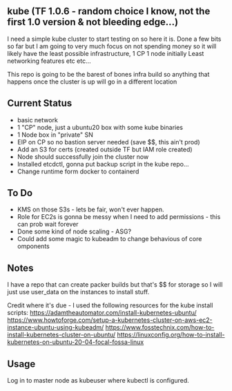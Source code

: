 ## kube (TF 1.0.6 - random choice I know, not the first 1.0 version & not bleeding edge...)

I need a simple kube cluster to start testing on so here it is. 
Done a few bits so far but I am going to very much focus on not spending money so 
it will likely have the least possible infrastructure, 1 CP 1 node initially
Least networking features etc etc...

This repo is going to be the barest of bones infra build so anything that 
happens once the cluster is up will go in a different location


## Current Status

* basic network
* 1 "CP" node, just a ubuntu20 box with some kube binaries
* 1 Node box in "private" SN
* EIP on CP so no bastion server needed (save $$, this ain't prod)
* Add an S3 for certs (created outside TF but IAM role created)
* Node should successfully join the cluster now
* Installed etcdctl, gonna put backup script in the kube repo...
* Change runtime form docker to containerd


## To Do

* KMS on those S3s - lets be fair, won't ever happen.
* Role for EC2s is gonna be messy when I need to add permissions - this can prob wait forever
* Done some kind of node scaling - ASG?
* Could add some magic to kubeadm to change behavious of core omponents


## Notes

I have a repo that can create packer builds but that's $$ for storage
so I will just use user_data on the instances to install stuff. 

Credit where it's due - I used the following resources for the kube install scripts:
https://adamtheautomator.com/install-kubernetes-ubuntu/
https://www.howtoforge.com/setup-a-kubernetes-cluster-on-aws-ec2-instance-ubuntu-using-kubeadm/
https://www.fosstechnix.com/how-to-install-kubernetes-cluster-on-ubuntu/
https://linuxconfig.org/how-to-install-kubernetes-on-ubuntu-20-04-focal-fossa-linux


## Usage

Log in to master node as kubeuser where kubectl is configured.
